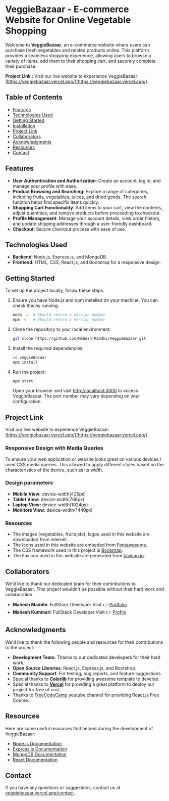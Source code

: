# VeggieBazaar - E-commerce Website for Online Vegetable Shopping

Welcome to **VeggieBazaar**, an e-commerce website where users can purchase fresh vegetables and related products online. This platform provides a seamless shopping experience, allowing users to browse a variety of items, add them to their shopping cart, and securely complete their purchase.

**Project Link :** Visit our live website to experience VeggieBazaar: [https://veggiebazaar.vercel.app/](https://veggiebazaar.vercel.app/).

## Table of Contents

-   [Features](#features)
-   [Technologies Used](#technologies-used)
-   [Getting Started](#getting-started)
-   [Installation](#installation)
-   [Project Link](#project-link)
-   [Collaborators](#collaborators)
-   [Acknowledgments](#acknowledgments)
-   [Resources](#resources)
-   [Contact](#contact)

## Features

-   **User Authentication and Authorization**: Create an account, log in, and manage your profile with ease.
-   **Product Browsing and Searching**: Explore a range of categories, including fruits, vegetables, juices, and dried goods. The search function helps find specific items quickly.
-   **Shopping Cart Functionality**: Add items to your cart, view the contents, adjust quantities, and remove products before proceeding to checkout.
-   **Profile Management**: Manage your account details, view order history, and update shipping addresses through a user-friendly dashboard.
-   **Checkout**: Secure checkout process with ease of use.

## Technologies Used

-   **Backend**: Node.js, Express.js, and MongoDB.
-   **Frontend**: HTML, CSS, React.js, and Bootstrap for a responsive design.

## Getting Started

To set up the project locally, follow these steps:

1.  Ensure you have Node.js and npm installed on your machine. You can check this by running:

    ```bash
    node -v  # Should return a version number
    npm -v   # Should return a version number
    ```

2.  Clone the repository to your local environment:

    ```bash
    git clone https://github.com/Mahesh-Maddhi/VeggieBazaar.git

    ```

3.  Install the required dependencies:
    ```bash
    cd veggieBazaar
    npm install
    ```
4.  Run the project:

    ```bash
    npm start
    ```

    Open your browser and visit [http://localhost:3000](http://localhost:3000) to access VeggieBazaar. The port number may vary depending on your configuration.

## Project Link

Visit our live website to experience VeggieBazaar: [https://veggiebazaar.vercel.app/](https://veggiebazaar.vercel.app/).

### Responsive Design with Media Queries

To ensure your web application or website looks great on various devices,I used CSS media queries. This allowed to apply different styles based on the characteristics of the device, such as its width.

### Design parameters

-   **Mobile View:** device-width(425px)
-   **Tablet View:** device-width(768px)
-   **Laptop View:** device-width(1024px)
-   **Monitors View:** device-width(1440px)

### Resources

-   The images (vegetables, fruits,etc), logos used in this website are downloaded from internet.
-   The Icons used in this website are embeded from [Fontawesome](https://fontawesome.com/icons).
-   The CSS framework used in this project is [Bootstrap](https://getbootstrap.com/).
-   The Favicon used in this website are generated from [favicon.io](https://favicon.io/favicon-converter/).

## Collaborators

We'd like to thank our dedicated team for their contributions to VeggieBazaar. This project wouldn't be possible without their hard work and collaboration.

-   **Mahesh Maddhi**: FullStack Developer Visit 👉 [Portfolio](https://mahesh-maddhi.github.io/my-portfolio/)
-   **Mahesh Kummari**: FullStack Developer Visit 👉 [Profile](https://github.com/Mahesh-Kummari)

## Acknowledgments

We'd like to thank the following people and resources for their contributions to the project:

-   **Development Team**: Thanks to our dedicated developers for their hard work.
-   **Open Source Libraries**: React.js, Express.js, and Bootstrap.
-   **Community Support**: For testing, bug reports, and feature suggestions.
-   Special thanks to **[Colorlib](https://colorlib.com/wp/templates/)** for providing awesome template to develop.
-   Special thanks to **[Vercel](https://vercel.com/)** for providing a great platform to deploy our project for free of cost.
-   Thanks to [FreeCodeCamp](https://www.youtube.com/@freecodecamp) youtube channel for providing React.js Free Course.

## Resources

Here are some useful resources that helped during the development of VeggieBazaar:

-   [Node.js Documentation](https://nodejs.org/en/docs/)
-   [Express.js Documentation](https://expressjs.com/)
-   [MongoDB Documentation](https://docs.mongodb.com/)
-   [React Documentation](https://react.dev/)

## Contact

If you have any questions or suggestions, contact us at [veggiebazaar.vercel.app/contact](https://veggiebazaar.vercel.app/contact).
